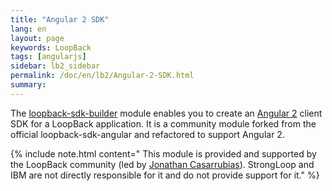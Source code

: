 ```yaml
---
title: "Angular 2 SDK"
lang: en
layout: page
keywords: LoopBack
tags: [angularjs]
sidebar: lb2_sidebar
permalink: /doc/en/lb2/Angular-2-SDK.html
summary:
---
```

The [loopback-sdk-builder](https://github.com/mean-expert-official/loopback-sdk-builder) module enables you to create an [Angular 2](http://angular.io/) client SDK for a LoopBack application.  It is a community module forked from the official loopback-sdk-angular and refactored to support Angular 2.

{% include note.html content="
This module is provided and supported by the LoopBack community (led by [Jonathan Casarrubias](https://github.com/jonathan-casarrubias)). StrongLoop and IBM are not directly responsible for it and do not provide support for it."
%}
